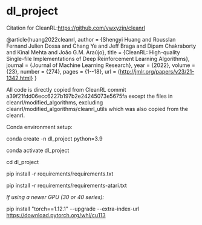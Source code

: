 # dl_project

Citation for CleanRL:https://github.com/vwxyzjn/cleanrl

@article{huang2022cleanrl,
  author  = {Shengyi Huang and Rousslan Fernand Julien Dossa and Chang Ye and Jeff Braga and Dipam Chakraborty and Kinal Mehta and João G.M. Araújo},
  title   = {CleanRL: High-quality Single-file Implementations of Deep Reinforcement Learning Algorithms},
  journal = {Journal of Machine Learning Research},
  year    = {2022},
  volume  = {23},
  number  = {274},
  pages   = {1--18},
  url     = {http://jmlr.org/papers/v23/21-1342.html}
}

All code is directly copied from CleanRL commit a39f21fdd06ecc6227b197b2e24245073e5675fa except the files in cleanrl/modified_algorithms, excluding cleanrl/modified_algorithms/cleanrl_utils which was also copied from the cleanrl.

Conda environment setup:

conda create -n dl_project python=3.9

conda activate dl_project

cd dl_project

pip install -r requirements/requirements.txt

pip install -r requirements/requirements-atari.txt

*If using a newer GPU (30 or 40 series):*

pip install "torch==1.12.1" --upgrade --extra-index-url https://download.pytorch.org/whl/cu113

